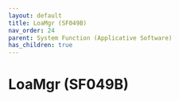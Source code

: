 ```yaml
---
layout: default
title: LoaMgr (SF049B)
nav_order: 24
parent: System Function (Applicative Software)
has_children: true
---
```

# LoaMgr (SF049B)
